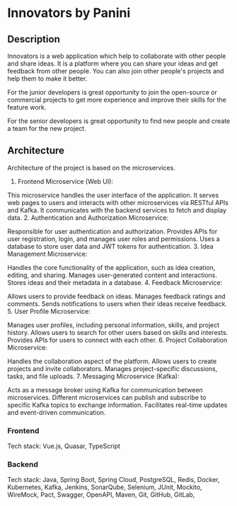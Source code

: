 # Innovators by Panini

## Description
Innovators is a web application which help to collaborate with other people and share ideas. It is a platform where you can share your ideas and get feedback from other people. 
You can also join other people's projects and help them to make it better.

For the junior developers is great opportunity to join the open-source or commercial projects to get more experience and improve their skills for the feature work.

For the senior developers is great opportunity to find new people and create a team for the new project.

## Architecture
Architecture of the project is based on the microservices.
1. Frontend Microservice (Web UI):

This microservice handles the user interface of the application.
It serves web pages to users and interacts with other microservices via RESTful APIs and Kafka.
It communicates with the backend services to fetch and display data.
2. Authentication and Authorization Microservice:

Responsible for user authentication and authorization.
Provides APIs for user registration, login, and manages user roles and permissions.
Uses a database to store user data and JWT tokens for authentication.
3. Idea Management Microservice:

Handles the core functionality of the application, such as idea creation, editing, and sharing.
Manages user-generated content and interactions.
Stores ideas and their metadata in a database.
4. Feedback Microservice:

Allows users to provide feedback on ideas.
Manages feedback ratings and comments.
Sends notifications to users when their ideas receive feedback.
5. User Profile Microservice:

Manages user profiles, including personal information, skills, and project history.
Allows users to search for other users based on skills and interests.
Provides APIs for users to connect with each other.
6. Project Collaboration Microservice:

Handles the collaboration aspect of the platform.
Allows users to create projects and invite collaborators.
Manages project-specific discussions, tasks, and file uploads.
7. Messaging Microservice (Kafka):

Acts as a message broker using Kafka for communication between microservices.
Different microservices can publish and subscribe to specific Kafka topics to exchange information.
Facilitates real-time updates and event-driven communication.


### Frontend
Tech stack: Vue.js, Quasar, TypeScript
### Backend
Tech stack: Java, Spring Boot, Spring Cloud, PostgreSQL, Redis, Docker, Kubernetes, Kafka,  Jenkins, SonarQube, Selenium, JUnit, Mockito, WireMock, Pact, Swagger, OpenAPI, Maven, Git, GitHub, GitLab, 